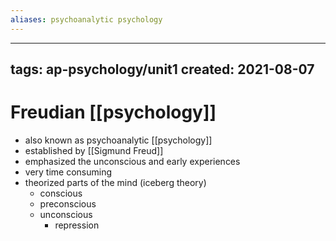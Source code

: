 ```yaml
---
aliases: psychoanalytic psychology
---
```


---
tags: ap-psychology/unit1 
created: 2021-08-07
---

# Freudian [[psychology]]

- also known as psychoanalytic [[psychology]]
- established by [[Sigmund Freud]]
- emphasized the unconscious and early experiences
- very time consuming
- theorized parts of the mind (iceberg theory)
	- conscious
	- preconscious
	- unconscious
		- repression 
